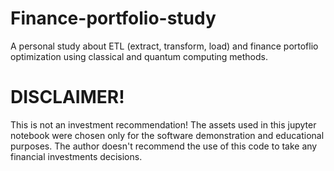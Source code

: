 # Finance-portfolio-study
A personal study about ETL (extract, transform, load) and finance portoflio optimization using classical and quantum computing methods.

# DISCLAIMER!

This is not an investment recommendation! The assets used in this jupyter notebook were chosen only for the software demonstration and educational purposes. The author doesn't recommend the use of this code to take any financial investments decisions.